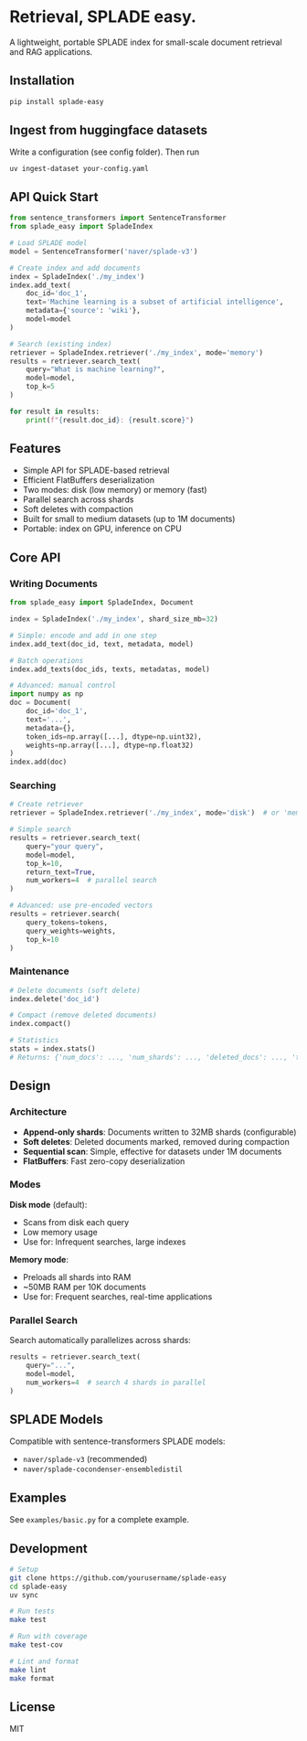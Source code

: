 # Retrieval, SPLADE easy.

A lightweight, portable SPLADE index for small-scale document retrieval and RAG applications.


## Installation
```bash
pip install splade-easy
```

## Ingest from huggingface datasets

Write a configuration (see config folder). Then run
```
uv ingest-dataset your-config.yaml
```

## API Quick Start
```python
from sentence_transformers import SentenceTransformer
from splade_easy import SpladeIndex

# Load SPLADE model
model = SentenceTransformer('naver/splade-v3')

# Create index and add documents
index = SpladeIndex('./my_index')
index.add_text(
    doc_id='doc_1',
    text='Machine learning is a subset of artificial intelligence',
    metadata={'source': 'wiki'},
    model=model
)

# Search (existing index)
retriever = SpladeIndex.retriever('./my_index', mode='memory')
results = retriever.search_text(
    query="What is machine learning?",
    model=model,
    top_k=5
)

for result in results:
    print(f"{result.doc_id}: {result.score}")
```

## Features

- Simple API for SPLADE-based retrieval
- Efficient FlatBuffers deserialization
- Two modes: disk (low memory) or memory (fast)
- Parallel search across shards
- Soft deletes with compaction
- Built for small to medium datasets (up to 1M documents)
- Portable: index on GPU, inference on CPU

## Core API

### Writing Documents
```python
from splade_easy import SpladeIndex, Document

index = SpladeIndex('./my_index', shard_size_mb=32)

# Simple: encode and add in one step
index.add_text(doc_id, text, metadata, model)

# Batch operations
index.add_texts(doc_ids, texts, metadatas, model)

# Advanced: manual control
import numpy as np
doc = Document(
    doc_id='doc_1',
    text='...',
    metadata={},
    token_ids=np.array([...], dtype=np.uint32),
    weights=np.array([...], dtype=np.float32)
)
index.add(doc)
```

### Searching
```python
# Create retriever
retriever = SpladeIndex.retriever('./my_index', mode='disk')  # or 'memory'

# Simple search
results = retriever.search_text(
    query="your query",
    model=model,
    top_k=10,
    return_text=True,
    num_workers=4  # parallel search
)

# Advanced: use pre-encoded vectors
results = retriever.search(
    query_tokens=tokens,
    query_weights=weights,
    top_k=10
)
```

### Maintenance
```python
# Delete documents (soft delete)
index.delete('doc_id')

# Compact (remove deleted documents)
index.compact()

# Statistics
stats = index.stats()
# Returns: {'num_docs': ..., 'num_shards': ..., 'deleted_docs': ..., 'total_size_mb': ...}
```

## Design

### Architecture

- **Append-only shards**: Documents written to 32MB shards (configurable)
- **Soft deletes**: Deleted documents marked, removed during compaction
- **Sequential scan**: Simple, effective for datasets under 1M documents
- **FlatBuffers**: Fast zero-copy deserialization

### Modes

**Disk mode** (default):
- Scans from disk each query
- Low memory usage
- Use for: Infrequent searches, large indexes

**Memory mode**:
- Preloads all shards into RAM
- ~50MB RAM per 10K documents
- Use for: Frequent searches, real-time applications

### Parallel Search

Search automatically parallelizes across shards:
```python
results = retriever.search_text(
    query="...",
    model=model,
    num_workers=4  # search 4 shards in parallel
)
```

## SPLADE Models

Compatible with sentence-transformers SPLADE models:

- `naver/splade-v3` (recommended)
- `naver/splade-cocondenser-ensembledistil`

## Examples

See `examples/basic.py` for a complete example.

## Development
```bash
# Setup
git clone https://github.com/yourusername/splade-easy
cd splade-easy
uv sync

# Run tests
make test

# Run with coverage
make test-cov

# Lint and format
make lint
make format
```

## License

MIT
